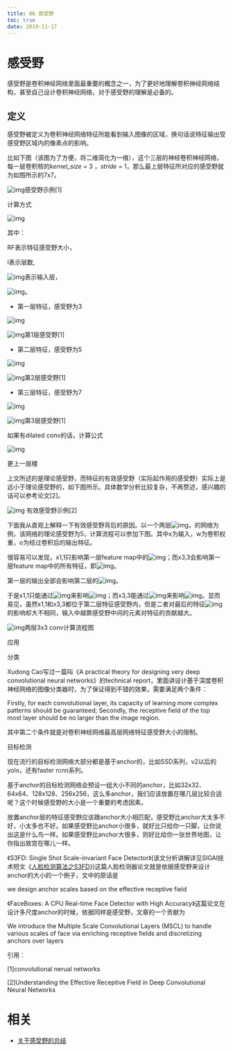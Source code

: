 ```yaml
---
title: 06 感受野
toc: true
date: 2019-11-17
---
```

# 感受野

感受野是卷积神经网络里面最重要的概念之一，为了更好地理解卷积神经网络结构，甚至自己设计卷积神经网络，对于感受野的理解是必备的。



## 定义


感受野被定义为卷积神经网络特征所能看到输入图像的区域，换句话说特征输出受感受野区域内的像素点的影响。



比如下图（该图为了方便，将二维简化为一维），这个三层的神经卷积神经网络，每一层卷积核的*kernel_size* = 3 ，*stride* = 1，那么最上层特征所对应的感受野就为如图所示的7x7。

![img](https://mmbiz.qpic.cn/mmbiz_jpg/75DkJnThACm2Zgs4DSyuicttcY0ibiaDBznfjpBmsQhiajV9Va7ZO4M99qXp1KHBwPU2DB6CEMMxSyrOpGQ0u5H9aw/640?wx_fmt=jpeg&tp=webp&wxfrom=5&wx_lazy=1&wx_co=1)感受野示例[1]



计算方式









![img](https://mmbiz.qpic.cn/mmbiz_png/75DkJnThACm2Zgs4DSyuicttcY0ibiaDBznNlU5CBhibfJPOE0qwJ15j3ZnvEhjlWR7u8hwfsbOVzEuVjMW4dOO2lg/640?wx_fmt=png&tp=webp&wxfrom=5&wx_lazy=1&wx_co=1)

其中：

RF表示特征感受野大小，

l表示层数,

 ![img](https://mmbiz.qpic.cn/mmbiz_jpg/75DkJnThACm2Zgs4DSyuicttcY0ibiaDBznbJUtBxLen4ngwicBajC35ovBOSnbDvibBC2fDSxt21ZsibqvbSwHUicX4A/640?wx_fmt=jpeg&tp=webp&wxfrom=5&wx_lazy=1&wx_co=1)表示输入层，

![img](https://mmbiz.qpic.cn/mmbiz_png/75DkJnThACm2Zgs4DSyuicttcY0ibiaDBznA5ibTTmj3sxOlgH9bPeDicYBKpzvojUBS4EbMiahMl8nibmOgE3wkV5jpA/640?wx_fmt=png&tp=webp&wxfrom=5&wx_lazy=1&wx_co=1)。



- 第一层特征，感受野为3

![img](https://mmbiz.qpic.cn/mmbiz_png/75DkJnThACm2Zgs4DSyuicttcY0ibiaDBznznjEoKNtGTWxTARnxdw6ibwzexdcon4I6MbCtGCuS949dibfhK4iasicEw/640?wx_fmt=png&tp=webp&wxfrom=5&wx_lazy=1&wx_co=1)



![img](https://mmbiz.qpic.cn/mmbiz_jpg/75DkJnThACm2Zgs4DSyuicttcY0ibiaDBznKdIkicETZ82otugAgKRKkn1qmW0PJTdwFrQPNl6EkPSUbicU901DTehw/640?wx_fmt=jpeg&tp=webp&wxfrom=5&wx_lazy=1&wx_co=1)第1层感受野[1]





- 第二层特征，感受野为5

![img](https://mmbiz.qpic.cn/mmbiz_png/75DkJnThACm2Zgs4DSyuicttcY0ibiaDBzn4QnzlzdCfdUbfbIkHzbs7Y9QUGKibBFBBqtlxkxs2iawvYAUgFFBiaKmQ/640?wx_fmt=png&tp=webp&wxfrom=5&wx_lazy=1&wx_co=1)

![img](https://mmbiz.qpic.cn/mmbiz_jpg/75DkJnThACm2Zgs4DSyuicttcY0ibiaDBzn00ibcGq80ngUdKEMvlUo26cdz27ewsKzKibbWicLhcKF9FSMjyNwN8Xtw/640?wx_fmt=jpeg&tp=webp&wxfrom=5&wx_lazy=1&wx_co=1)第2层感受野[1]



- 第三层特征，感受野为7

![img](https://mmbiz.qpic.cn/mmbiz_png/75DkJnThACm2Zgs4DSyuicttcY0ibiaDBznzmdabw2yHXFND6QFJiaezo20IlgxYiaMQkdd8YoLAw5csrhVNlcLd6Cg/640?wx_fmt=png&tp=webp&wxfrom=5&wx_lazy=1&wx_co=1)

![img](https://mmbiz.qpic.cn/mmbiz_jpg/75DkJnThACm2Zgs4DSyuicttcY0ibiaDBznfjpBmsQhiajV9Va7ZO4M99qXp1KHBwPU2DB6CEMMxSyrOpGQ0u5H9aw/640?wx_fmt=jpeg&tp=webp&wxfrom=5&wx_lazy=1&wx_co=1)第3层感受野[1]

如果有dilated conv的话，计算公式

![img](https://mmbiz.qpic.cn/mmbiz_png/75DkJnThACm2Zgs4DSyuicttcY0ibiaDBzn63EPiauMkEO7FibDtEItZ11VLfdmrUD4rEqmFlp61CgP8XQOWjkyroyw/640?wx_fmt=png&tp=webp&wxfrom=5&wx_lazy=1&wx_co=1)



更上一层楼







上文所述的是理论感受野，而特征的有效感受野（实际起作用的感受野）实际上是远小于理论感受野的，如下图所示。具体数学分析比较复杂，不再赘述，感兴趣的话可以参考论文[2]。

![img](https://mmbiz.qpic.cn/mmbiz_jpg/75DkJnThACm2Zgs4DSyuicttcY0ibiaDBzn4zKfIjKbibiaibvwxEHNfPfSibQ25icic9ItLhrE9kibfLqWYUdSD1OCRfZzQ/640?wx_fmt=jpeg&tp=webp&wxfrom=5&wx_lazy=1&wx_co=1)        有效感受野示例[2]

下面我从直观上解释一下有效感受野背后的原因。以一个两层![img](https://mmbiz.qpic.cn/mmbiz_png/75DkJnThACm2Zgs4DSyuicttcY0ibiaDBzn4Xj9gBjpmeBic7JK95JPyDy835ibnevbop9ibySShrzJ9m0oviaZbyJH2w/640?wx_fmt=png&tp=webp&wxfrom=5&wx_lazy=1&wx_co=1)，的网络为例，该网络的理论感受野为5，计算流程可以参加下图。其中x为输入，w为卷积权重，o为经过卷积后的输出特征。



很容易可以发现，x1,1只影响第一层feature map中的![img](https://mmbiz.qpic.cn/mmbiz_png/75DkJnThACm2Zgs4DSyuicttcY0ibiaDBznSfGp0veHpibf6j2icB7xuViaUPUXoxaot89wfxksO1RTPYLrHr750hefQ/640?wx_fmt=png&tp=webp&wxfrom=5&wx_lazy=1&wx_co=1)；而x3,3会影响第一层feature map中的所有特征，即![img](https://mmbiz.qpic.cn/mmbiz_png/75DkJnThACm2Zgs4DSyuicttcY0ibiaDBznNnibgzkBiaautWpFKiaHkEQ8bCopQKeZHWPibPHibxxHTpz3EXJ5JTmcBvw/640?wx_fmt=png&tp=webp&wxfrom=5&wx_lazy=1&wx_co=1)。



第一层的输出全部会影响第二层的![img](https://mmbiz.qpic.cn/mmbiz_png/75DkJnThACm2Zgs4DSyuicttcY0ibiaDBznDmsowjVE52qiackSpu0tvajAvHGVno3Ss6ibn5MVoFNMxISU2PpwuMbg/640?wx_fmt=png&tp=webp&wxfrom=5&wx_lazy=1&wx_co=1)。



于是x1,1只能通过![img](https://mmbiz.qpic.cn/mmbiz_png/75DkJnThACm2Zgs4DSyuicttcY0ibiaDBznSfGp0veHpibf6j2icB7xuViaUPUXoxaot89wfxksO1RTPYLrHr750hefQ/640?wx_fmt=png&tp=webp&wxfrom=5&wx_lazy=1&wx_co=1)来影响![img](https://mmbiz.qpic.cn/mmbiz_png/75DkJnThACm2Zgs4DSyuicttcY0ibiaDBznDmsowjVE52qiackSpu0tvajAvHGVno3Ss6ibn5MVoFNMxISU2PpwuMbg/640?wx_fmt=png&tp=webp&wxfrom=5&wx_lazy=1&wx_co=1)；而x3,3能通过![img](https://mmbiz.qpic.cn/mmbiz_png/75DkJnThACm2Zgs4DSyuicttcY0ibiaDBznNnibgzkBiaautWpFKiaHkEQ8bCopQKeZHWPibPHibxxHTpz3EXJ5JTmcBvw/640?wx_fmt=png&tp=webp&wxfrom=5&wx_lazy=1&wx_co=1)来影响![img](https://mmbiz.qpic.cn/mmbiz_png/75DkJnThACm2Zgs4DSyuicttcY0ibiaDBznDmsowjVE52qiackSpu0tvajAvHGVno3Ss6ibn5MVoFNMxISU2PpwuMbg/640?wx_fmt=png&tp=webp&wxfrom=5&wx_lazy=1&wx_co=1)。显而易见，虽然x1,1和x3,3都位于第二层特征感受野内，但是二者对最后的特征![img](https://mmbiz.qpic.cn/mmbiz_png/75DkJnThACm2Zgs4DSyuicttcY0ibiaDBznDmsowjVE52qiackSpu0tvajAvHGVno3Ss6ibn5MVoFNMxISU2PpwuMbg/640?wx_fmt=png&tp=webp&wxfrom=5&wx_lazy=1&wx_co=1)的影响却大不相同，输入中越靠感受野中间的元素对特征的贡献越大。

![img](https://mmbiz.qpic.cn/mmbiz_jpg/75DkJnThACm2Zgs4DSyuicttcY0ibiaDBznJvCggI4mjiboJ1jkic6rpxD3V7V53jZa2icBeNuooZHar61cHticLUxQYg/640?wx_fmt=jpeg&tp=webp&wxfrom=5&wx_lazy=1&wx_co=1)两层3x3 conv计算流程图



应用









分类



Xudong Cao写过一篇叫《A practical theory for designing very deep convolutional neural networks》的technical report，里面讲设计基于深度卷积神经网络的图像分类器时，为了保证得到不错的效果，需要满足两个条件：

Firstly, for each convolutional layer, its capacity of learning more complex patterns should be guaranteed; Secondly, the receptive field of the top most layer should be no larger than the image region.



其中第二个条件就是对卷积神经网络最高层网络特征感受野大小的限制。



目标检测



现在流行的目标检测网络大部分都是基于anchor的，比如SSD系列，v2以后的yolo，还有faster rcnn系列。



基于anchor的目标检测网络会预设一组大小不同的anchor，比如32x32、64x64、128x128、256x256，这么多anchor，我们应该放置在哪几层比较合适呢？这个时候感受野的大小是一个重要的考虑因素。



放置anchor层的特征感受野应该跟anchor大小相匹配，感受野比anchor大太多不好，小太多也不好。如果感受野比anchor小很多，就好比只给你一只脚，让你说出这是什么鸟一样。如果感受野比anchor大很多，则好比给你一张世界地图，让你指出故宫在哪儿一样。



《S3FD: Single Shot Scale-invariant Face Detector》(该文分析讲解详见SIGAI技术短文《[人脸检测算法之S3FD](http://mp.weixin.qq.com/s?__biz=MzU4MjQ3MDkwNA==&mid=2247485609&idx=1&sn=d9068aecfbf150b40103210de538fea9&chksm=fdb6953ecac11c28361435306a7a09632ea79000abf1bf626e50afb3cda48eb3e47b96c6e7cd&scene=21#wechat_redirect)》)这篇人脸检测器论文就是依据感受野来设计anchor的大小的一个例子，文中的原话是

we design anchor scales based on the effective receptive field

《FaceBoxes: A CPU Real-time Face Detector with High Accuracy》这篇论文在设计多尺度anchor的时候，依据同样是感受野，文章的一个贡献为

We introduce the Multiple Scale Convolutional Layers (MSCL) to handle various scales of face via enriching receptive fields and discretizing anchors over layers









引用：

[1]convolutional nerual networks

[2]Understanding the Effective Receptive Field in Deep Convolutional Neural Networks


# 相关

- [关于感受野的总结](https://mp.weixin.qq.com/s?__biz=MzU4MjQ3MDkwNA==&mid=2247485700&idx=1&sn=c0425495fe0ae9cb2120dbcb246f49b1&chksm=fdb69493cac11d8542f7a8e662a7ecdeece4fd2270c71504023e8b58128575d1e4fdadf60cf5&mpshare=1&scene=1&srcid=0723fEq4lcKAXznF2u2u3Ygu#rd)

